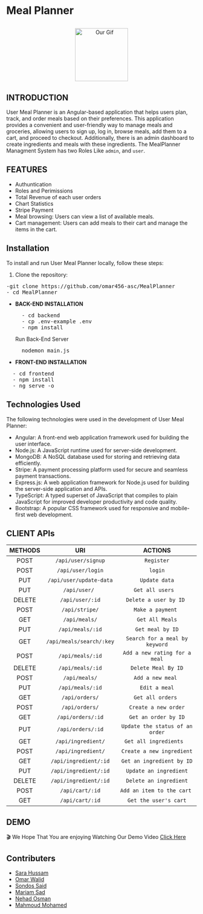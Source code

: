 # Meal Planner

<p align="center" style="margin-top:6%;margin-bottom:6%;">
  <img style = "width:140px; height:140px;" src="" alt="Our Gif" />
</p>

## INTRODUCTION
User Meal Planner is an Angular-based application that helps users plan, track, and order meals based on their preferences. This application provides a convenient and user-friendly way to manage meals and groceries, allowing users to sign up, log in, browse meals, add them to a cart, and proceed to checkout. Additionally, there is an admin dashboard to create ingredients and meals with these ingredients.
The MealPlanner Managment System has two Roles Like `admin`, and `user`.</br>

## FEATURES
- Authuntication
- Roles and Perimissions
- Total Revenue of each user orders
- Chart Statistics
- Stripe Payment
- Meal browsing: Users can view a list of available meals.
- Cart management: Users can add meals to their cart and manage the items in the cart.
## Installation

To install and run User Meal Planner locally, follow these steps:

1. Clone the repository:
<pre>
-git clone https://github.com/omar456-asc/MealPlanner
- cd MealPlanner
</pre>
- **BACK-END INSTALLATION**
  <pre>
    - cd backend
    - cp .env-example .env
    - npm install
  </pre>
  Run Back-End Server
  <pre>
    nodemon main.js
  </pre>
- **FRONT-END INSTALLATION**
<pre>
  - cd frontend
  - npm install
  - ng serve -o
</pre>
## Technologies Used

The following technologies were used in the development of User Meal Planner:

- Angular: A front-end web application framework used for building the user interface.
- Node.js: A JavaScript runtime used for server-side development.
- MongoDB: A NoSQL database used for storing and retrieving data efficiently.
- Stripe: A payment processing platform used for secure and seamless payment transactions.
- Express.js: A web application framework for Node.js used for building the server-side application and APIs.
- TypeScript: A typed superset of JavaScript that compiles to plain JavaScript for improved developer productivity and code quality.
- Bootstrap: A popular CSS framework used for responsive and mobile-first web development.

## CLIENT APIs
<div align="center" style="width:100%">
    
|  METHODS      |         URI              | ACTIONS | 
| :---:         |         :---:            | :---: |   
| POST          | `/api/user/signup`          | `Register` | 
| POST           | `/api/user/login`            | `login` | 
| PUT           | `/api/user/update-data` | `Update data` | 
| PUT           | `/api/user/ `       | `Get all users  ` | 
| DELETE          | `/api/user/:id`           | `Delete a user by ID ` | 
| POST           | `/api/stripe/`           | `Make a payment ` | 
| GET           | `/api/meals/`      | `Get All Meals` | 
| PUT           | `/api/meals/:id`      | `Get meal by ID` | 
| GET        | `/api/meals/search/:key`      | `Search for a meal by keyword` | 
| POST          | `/api/meals/:id`            | `Add a new rating for a meal` | 
| DELETE           | `/api/meals/:id`       | `Delete Meal By ID` | 
| POST           | `/api/meals/`       | `Add a new meal ` | 
| PUT           | `/api/meals/:id`       | `Edit a meal` |   
| GET           | `/api/orders/`       | `Get all orders ` | 
| POST           | `/api/orders/`       | `Create a new order` | 
| GET           | `/api/orders/:id`       | `Get an order by ID` | 
| PUT           | `/api/orders/:id`       | `Update the status of an order` | 
| GET           | `/api/ingredient/`       | `Get all ingredients  ` |
| POST           | `/api/ingredient/`       | `Create a new ingredient` |
| GET           | `/api/ingredient/:id`       | `Get an ingredient by ID` |
| PUT           | `/api/ingredient/:id`       | `Update an ingredient` |
| DELETE           | `/api/ingredient/:id`       | `Delete an ingredient` |
| POST           | `/api/cart/:id`       | `Add an item to the cart ` |
| GET           | `/api/cart/:id`       | `Get the user's cart` |

 
</div> 

## DEMO
🎬
We Hope That You are enjoying Watching Our Demo Video 
[Click Here](https://youtu.be)
## Contributers

- [Sara Hussam](https://github.com/Sarahussam77)
- [Omar Walid](https://github.com/omar456-asc)
- [Sondos Said](https://github.com/Sondos11)
- [Mariam Sad](https://github.com/MariamSMoustafa)
- [Nehad Osman](https://github.com/nehadosman)
- [Mahmoud Mohamed](https://github.com/Mahmoud1499) 
